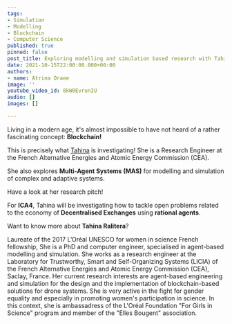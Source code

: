 ```yaml
---
tags:
- Simulation
- Modelling
- Blockchain
- Computer Science
published: true
pinned: false
post_title: Exploring modelling and simulation based research with Tahina Ralitera
date: 2021-10-15T22:00:00.000+00:00
authors:
- name: Atrina Oraee
image: ''
youtube_video_id: 8kW0EvrunIU
audio: []
images: []

---
```

Living in a modern age, it's almost impossible to have not heard of a rather fascinating concept: **Blockchain!**

This is precisely what [Tahina](/fellows#ralitera "Tahina Ralitera") is investigating! She is a Research Engineer at the French Alternative Energies and Atomic Energy Commission (CEA).

She also explores **Multi-Agent Systems (MAS)** for modelling and simulation of complex and adaptive systems.

Have a look at her research pitch!

For **ICA4**, Tahina will be investigating how to tackle open problems related to the economy of **Decentralised Exchanges** using **rational agents**.

Want to know more about **Tahina Ralitera**?

Laureate of the 2017 L’Oréal UNESCO for women in science French fellowship, She is a PhD and computer engineer, specialised in agent-based modelling and simulation. She works as a research engineer at the Laboratory for Trustworthy, Smart and Self-Organizing Systems (LICIA) of the French Alternative Energies and Atomic Energy Commission (CEA), Saclay, France. Her current research interests are agent-based engineering and simulation for the design and the implementation of blockchain-based solutions for drone systems. She is very active in the fight for gender equality and especially in promoting women's participation in science. In this context, she is ambassadress of the L'Oréal Foundation "For Girls in Science" program and member of the "Elles Bougent" association.